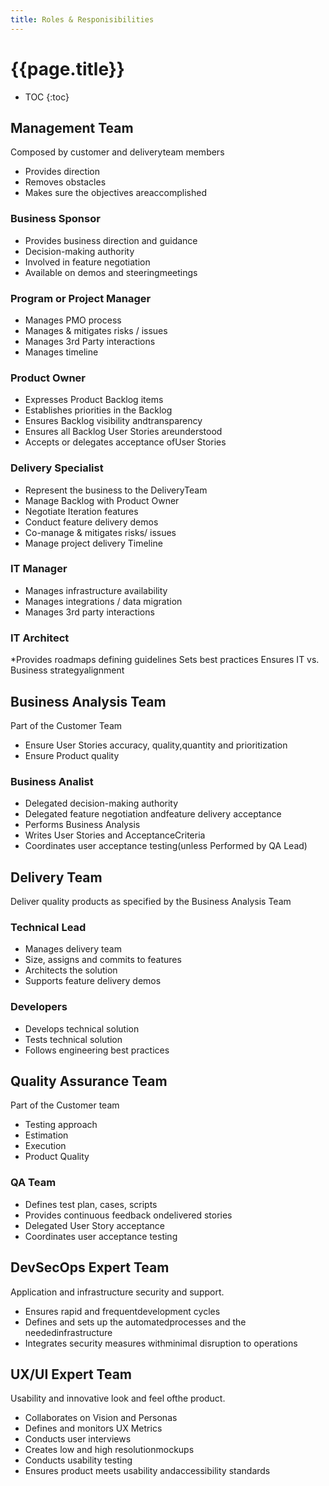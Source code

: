 ```yaml
---
title: Roles & Responisibilities
---
```

# {{page.title}}

* TOC
{:toc}

## Management Team

Composed by customer and deliveryteam members

* Provides direction
* Removes obstacles
* Makes sure the objectives areaccomplished

### Business Sponsor

* Provides business direction and guidance
* Decision-making authority
* Involved in feature negotiation
* Available on demos and steeringmeetings

### Program or Project Manager

* Manages PMO process
* Manages & mitigates risks / issues
* Manages 3rd Party interactions
* Manages timeline

### Product Owner

* Expresses Product Backlog items
* Establishes priorities in the Backlog
* Ensures Backlog visibility andtransparency
* Ensures all Backlog User Stories areunderstood
* Accepts or delegates acceptance ofUser Stories

### Delivery Specialist

* Represent the business to the DeliveryTeam
* Manage Backlog with Product Owner
* Negotiate Iteration features
* Conduct feature delivery demos
* Co-manage & mitigates risks/ issues
* Manage project delivery Timeline

### IT Manager

* Manages infrastructure availability
* Manages integrations / data migration
* Manages 3rd party interactions

### IT Architect

*Provides roadmaps defining guidelines
Sets best practices
Ensures IT vs. Business strategyalignment

## Business Analysis Team

Part of the Customer Team

* Ensure User Stories accuracy, quality,quantity and prioritization
* Ensure Product quality

### Business Analist

* Delegated decision-making authority
* Delegated feature negotiation andfeature delivery acceptance
* Performs Business Analysis
* Writes User Stories and AcceptanceCriteria
* Coordinates user acceptance testing(unless Performed by QA Lead)

## Delivery Team

Deliver quality products as specified by the Business Analysis Team

### Technical Lead

* Manages delivery team
* Size, assigns and commits to features
* Architects the solution
* Supports feature delivery demos

### Developers

* Develops technical solution
* Tests technical solution
* Follows engineering best practices

## Quality Assurance Team

Part of the Customer team

* Testing approach
* Estimation
* Execution
* Product Quality

### QA Team

* Defines test plan, cases, scripts
* Provides continuous feedback ondelivered stories
* Delegated User Story acceptance
* Coordinates user acceptance testing

## DevSecOps Expert Team

Application and infrastructure security and support.

* Ensures rapid and frequentdevelopment cycles
* Defines and sets up the automatedprocesses and the neededinfrastructure
* Integrates security measures withminimal disruption to operations

## UX/UI Expert Team

Usability and innovative look and feel ofthe product.

* Collaborates on Vision and Personas
* Defines and monitors UX Metrics
* Conducts user interviews
* Creates low and high resolutionmockups
* Conducts usability testing
* Ensures product meets usability andaccessibility standards
